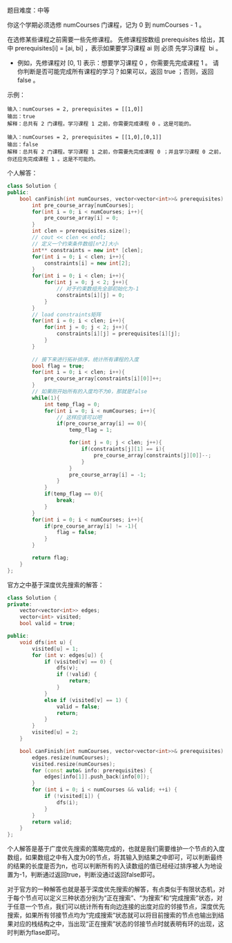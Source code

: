 
题目难度：中等

你这个学期必须选修 numCourses 门课程，记为 0 到 numCourses - 1 。

在选修某些课程之前需要一些先修课程。 先修课程按数组 prerequisites 给出，其中 prerequisites[i] = [ai, bi] ，表示如果要学习课程 ai 则 必须 先学习课程  bi 。

- 例如，先修课程对 [0, 1] 表示：想要学习课程 0 ，你需要先完成课程 1 。
请你判断是否可能完成所有课程的学习？如果可以，返回 true ；否则，返回 false 。

示例：
```
输入：numCourses = 2, prerequisites = [[1,0]]
输出：true
解释：总共有 2 门课程。学习课程 1 之前，你需要完成课程 0 。这是可能的。

输入：numCourses = 2, prerequisites = [[1,0],[0,1]]
输出：false
解释：总共有 2 门课程。学习课程 1 之前，你需要先完成​课程 0 ；并且学习课程 0 之前，你还应先完成课程 1 。这是不可能的。
```

个人解答：
```C++
class Solution {
public:
    bool canFinish(int numCourses, vector<vector<int>>& prerequisites) {
        int pre_course_array[numCourses];
        for(int i = 0; i < numCourses; i++){
            pre_course_array[i] = 0;
        }
        int clen = prerequisites.size();
        // cout << clen << endl;
        // 定义一个约束条件数组[n*2]大小
        int** constraints = new int* [clen];
        for(int i = 0; i < clen; i++){
            constraints[i] = new int[2];
        }
        for(int i = 0; i < clen; i++){
            for(int j = 0; j < 2; j++){
                // 对于约束数组先全部初始化为-1
                constraints[i][j] = 0;
            }
        }
        // load constraints矩阵
        for(int i = 0; i < clen; i++){
            for(int j = 0; j < 2; j++){
                constraints[i][j] = prerequisites[i][j];
            }
        }
        
        // 接下来进行拓补排序，统计所有课程的入度
        bool flag = true;
        for(int i = 0; i < clen; i++){
            pre_course_array[constraints[i][0]]++;
        }
        // 如果刚开始所有的入度均不为0，那就是false
        while(1){
            int temp_flag = 0;
            for(int i = 0; i < numCourses; i++){
                // 这样应该可以吧
                if(pre_course_array[i] == 0){
                    temp_flag = 1;

                    for(int j = 0; j < clen; j++){
                        if(constraints[j][1] == i){
                            pre_course_array[constraints[j][0]]--;
                        }
                    }
                    pre_course_array[i] = -1;
                }
            }
            if(temp_flag == 0){
                break;
            }
        }
        for(int i = 0; i < numCourses; i++){
            if(pre_course_array[i] != -1){
                flag = false;
            }
        }

        return flag;
    }
};
```

官方之中基于深度优先搜索的解答：
```C++
class Solution {
private:
    vector<vector<int>> edges;
    vector<int> visited;
    bool valid = true;

public:
    void dfs(int u) {
        visited[u] = 1;
        for (int v: edges[u]) {
            if (visited[v] == 0) {
                dfs(v);
                if (!valid) {
                    return;
                }
            }
            else if (visited[v] == 1) {
                valid = false;
                return;
            }
        }
        visited[u] = 2;
    }

    bool canFinish(int numCourses, vector<vector<int>>& prerequisites) {
        edges.resize(numCourses);
        visited.resize(numCourses);
        for (const auto& info: prerequisites) {
            edges[info[1]].push_back(info[0]);
        }
        for (int i = 0; i < numCourses && valid; ++i) {
            if (!visited[i]) {
                dfs(i);
            }
        }
        return valid;
    }
};
```

个人解答是基于广度优先搜索的策略完成的，也就是我们需要维护一个节点的入度数组，如果数组之中有入度为0的节点，将其输入到结果之中即可，可以判断最终的结果的长度是否为n，也可以判断所有的入读数组的值已经经过排序被人为地设置为-1，判断通过返回true，判断没通过返回false即可。

对于官方的一种解答也就是基于深度优先搜索的解答，有点类似于有限状态机，对于每个节点可以定义三种状态分别为“正在搜索”、“为搜索”和“完成搜索”状态，对于任意一个节点，我们可以统计所有有向边连接的出度对应的邻接节点，深度优先搜索，如果所有邻接节点均为“完成搜索”状态就可以将目前搜索的节点也输出到结果对应的栈结构之中，当出现“正在搜索”状态的邻接节点时就表明有环的出现，这时判断为flase即可。
